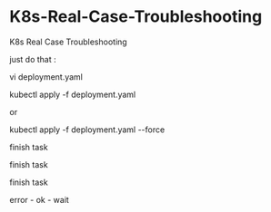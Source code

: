 # K8s-Real-Case-Troubleshooting
K8s Real Case Troubleshooting


just  do that :

vi deployment.yaml

kubectl apply -f deployment.yaml 

or 

kubectl apply -f deployment.yaml --force  


finish task 

finish task 

finish task 


error - ok  - wait 
